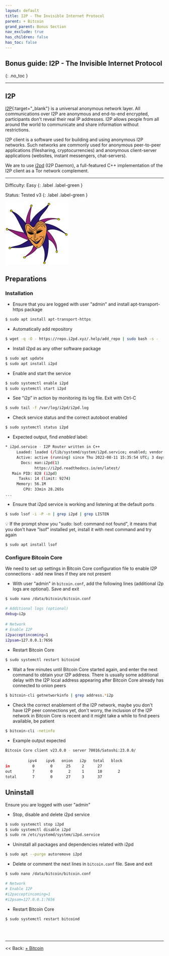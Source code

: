 ```yaml
---
layout: default
title: I2P - The Invisible Internet Protocol
parent: + Bitcoin
grand_parent: Bonus Section
nav_exclude: true
has_children: false
has_toc: false
---
```


## Bonus guide: I2P - The Invisible Internet Protocol

{: .no_toc }

---

## I2P

[I2P](https://geti2p.net/en/){:target="_blank"} is a universal anonymous network layer. All communications over I2P are anonymous and end-to-end encrypted, participants don't reveal their real IP addresses. I2P allows people from all around the world to communicate and share information without restrictions.

I2P client is a software used for building and using anonymous I2P networks. Such networks are commonly used for anonymous peer-to-peer applications (filesharing, cryptocurrencies) and anonymous client-server applications (websites, instant messengers, chat-servers).

We are to use [i2pd](https://i2pd.readthedocs.io/en/latest/) (I2P Daemon), a full-featured C++ implementation of the I2P client as a Tor network complement.

---

Difficulty: Easy
{: .label .label-green }

Status: Tested v3
{: .label .label-green }

![I2P](../../../images/i2pd.png)

## Preparations

### Installation

* Ensure that you are logged with user "admin" and install apt-transport-https package

```sh
$ sudo apt install apt-transport-https
```

* Automatically add repository

```sh
$ wget -q -O - https://repo.i2pd.xyz/.help/add_repo | sudo bash -s -
```

* Install i2pd as any other software package

```sh
$ sudo apt update
$ sudo apt install i2pd
```

* Enable and start the service

```sh
$ sudo systemctl enable i2pd
$ sudo systemctl start i2pd
```

* See “i2p” in action by monitoring its log file. Exit with Ctrl-C

```sh
$ sudo tail -f /var/log/i2pd/i2pd.log
```

* Check service status and the correct autoboot enabled

```sh
$ sudo systemctl status i2pd
```

* Expected output, find *enabled* label:

```sh
* i2pd.service - I2P Router written in C++
     Loaded: loaded (/lib/systemd/system/i2pd.service; enabled; vendor preset: enabled)
     Active: active (running) since Thu 2022-08-11 15:35:54 UTC; 3 days ago
       Docs: man:i2pd(1)
             https://i2pd.readthedocs.io/en/latest/
   Main PID: 828 (i2pd)
      Tasks: 14 (limit: 9274)
     Memory: 56.1M
        CPU: 33min 28.265s
...
```

* Ensure that i2pd service is working and listening at the default ports

```sh
$ sudo lsof -i -P -n | grep i2pd | grep LISTEN
```

💡 If the prompt show you "sudo: lsof: command not found", it means that you don't have "lsof" installed yet, install it with next command and try again

```sh
$ sudo apt install lsof
```

### Configure Bitcoin Core

We need to set up settings in Bitcoin Core configuration file to enable I2P connections - add new lines if they are not present

* With user "admin" in `bitcoin.conf`, add the following lines (additional i2p logs are optional). Save and exit

```sh
$ sudo nano /data/bitcoin/bitcoin.conf
```

```sh
# Additional logs (optional)
debug=i2p

# Network
# Enable I2P
i2pacceptincoming=1
i2psam=127.0.0.1:7656
```

* Restart Bitcoin Core

```sh
$ sudo systemctl restart bitcoind
```

* Wait a few minutes until Bitcoin Core started again, and enter the next command to obtain your I2P address. There is usually some additional delay with the I2P local address appearing after Bitcoin Core already has connected to onion peers

```sh
$ bitcoin-cli getnetworkinfo | grep address.*i2p
```

* Check the correct enablement of the I2P network, maybe you don't have I2P peer connections yet, don't worry, the inclusion of the I2P network in Bitcoin Core is recent and it might take a while to find peers available, be patient

```sh
$ bitcoin-cli -netinfo
```

* Example output expected

```sh
Bitcoin Core client v23.0.0 - server 70016/Satoshi:23.0.0/

          ipv4    ipv6   onion   i2p   total   block
in          0       0      25     2      27
out         7       0       2     1      10       2
total       7       0      27     3      37
```

## Uninstall

Ensure you are logged with user "admin"

* Stop, disable and delete i2pd service

```sh
$ sudo systemctl stop i2pd
$ sudo systemctl disable i2pd
$ sudo rm /etc/systemd/system/i2pd.service
```

* Uninstall all packages and dependencies related with i2pd

```sh
$ sudo apt --purge autoremove i2pd
```

* Delete or comment the next lines in `bitcoin.conf` file. Save and exit

```sh
$ sudo nano /data/bitcoin/bitcoin.conf
```

```sh
# Network
# Enable I2P
#i2pacceptincoming=1
#i2psam=127.0.0.1:7656
```

* Restart Bitcoin Core

```sh
$ sudo systemctl restart bitcoind
```

<br /><br />

---

<< Back: [+ Bitcoin](index.md)
